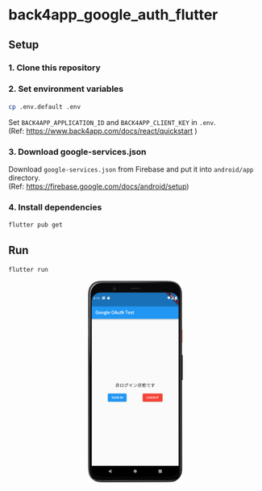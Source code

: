 # back4app_google_auth_flutter


## Setup

### 1. Clone this repository

### 2. Set environment variables

```sh
cp .env.default .env
```

Set `BACK4APP_APPLICATION_ID` and `BACK4APP_CLIENT_KEY` in `.env`.  
(Ref: https://www.back4app.com/docs/react/quickstart )


### 3. Download google-services.json

Download `google-services.json` from Firebase and put it into `android/app` directory.  
(Ref: https://firebase.google.com/docs/android/setup)


### 4. Install dependencies

```sh
flutter pub get
```


## Run

```sh
flutter run
```

<p align="center">
    <img src="./doc/ss.png" alt="Screenshot" width="auto" height="400px">
</p>
